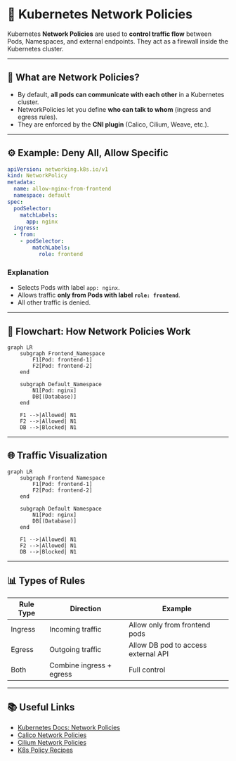 # 📘 Kubernetes Network Policies

Kubernetes **Network Policies** are used to **control traffic flow** between Pods, Namespaces, and external endpoints.
They act as a firewall inside the Kubernetes cluster.

---

## 🔹 What are Network Policies?

* By default, **all pods can communicate with each other** in a Kubernetes cluster.
* NetworkPolicies let you define **who can talk to whom** (ingress and egress rules).
* They are enforced by the **CNI plugin** (Calico, Cilium, Weave, etc.).

---

## ⚙️ Example: Deny All, Allow Specific

```yaml
apiVersion: networking.k8s.io/v1
kind: NetworkPolicy
metadata:
  name: allow-nginx-from-frontend
  namespace: default
spec:
  podSelector:
    matchLabels:
      app: nginx
  ingress:
  - from:
    - podSelector:
        matchLabels:
          role: frontend
```

### Explanation

* Selects Pods with label `app: nginx`.
* Allows traffic **only from Pods with label `role: frontend`**.
* All other traffic is denied.

---

## 🔄 Flowchart: How Network Policies Work

```mermaid
graph LR
    subgraph Frontend_Namespace
        F1[Pod: frontend-1]
        F2[Pod: frontend-2]
    end

    subgraph Default_Namespace
        N1[Pod: nginx]
        DB[(Database)]
    end

    F1 -->|Allowed| N1
    F2 -->|Allowed| N1
    DB -->|Blocked| N1
```

---

## 🌐 Traffic Visualization

```mermaid
graph LR
    subgraph Frontend Namespace
        F1[Pod: frontend-1]
        F2[Pod: frontend-2]
    end

    subgraph Default Namespace
        N1[Pod: nginx]
        DB[(Database)]
    end

    F1 -->|Allowed| N1
    F2 -->|Allowed| N1
    DB -->|Blocked| N1
```

---

## 📊 Types of Rules

| Rule Type | Direction                | Example                             |
| --------- | ------------------------ | ----------------------------------- |
| Ingress   | Incoming traffic         | Allow only from frontend pods       |
| Egress    | Outgoing traffic         | Allow DB pod to access external API |
| Both      | Combine ingress + egress | Full control                        |

---

## 📚 Useful Links

* [Kubernetes Docs: Network Policies](https://kubernetes.io/docs/concepts/services-networking/network-policies/)
* [Calico Network Policies](https://docs.tigera.io/calico/latest/network-policy)
* [Cilium Network Policies](https://docs.cilium.io/en/stable/policy/)
* [K8s Policy Recipes](https://github.com/ahmetb/kubernetes-network-policy-recipes)


